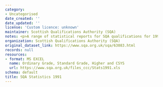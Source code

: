 ```yaml
---
category:
- Uncategorised
date_created: ''
date_updated: ''
license: 'Custom licence: unknown'
maintainer: Scottish Qualifications Authority (SQA)
notes: <p>A range of statistical reports for SQA qualifications for 1991.</p>
organization: Scottish Qualifications Authority (SQA)
original_dataset_link: https://www.sqa.org.uk/sqa/63083.html
records: null
resources:
- format: MS EXCEL
  name: Ordinary Grade, Standard Grade, Higher and CSYS
  url: https://www.sqa.org.uk/files_ccc/Stats1991.xls
schema: default
title: SQA Statistics 1991
---
```

